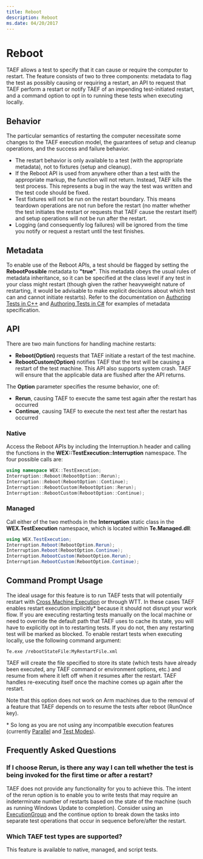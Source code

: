 ```yaml
---
title: Reboot
description: Reboot
ms.date: 04/20/2017
---
```


# Reboot


TAEF allows a test to specify that it can cause or require the computer to restart. The feature consists of two to three components: metadata to flag the test as possibly causing or requiring a restart, an API to request that TAEF perform a restart or notify TAEF of an impending test-initiated restart, and a command option to opt in to running these tests when executing locally.

## <span id="behavior_reboot"></span><span id="BEHAVIOR_REBOOT"></span>Behavior


The particular semantics of restarting the computer necessitate some changes to the TAEF execution model, the guarantees of setup and cleanup operations, and the success and failure behavior.

-   The restart behavior is only available to a test (with the appropriate metadata), not to fixtures (setup and cleanup).
-   If the Reboot API is used from anywhere other than a test with the appropriate markup, the function will not return. Instead, TAEF kills the test process. This represents a bug in the way the test was written and the test code should be fixed.
-   Test fixtures will not be run on the restart boundary. This means teardown operations are not run before the restart (no matter whether the test initiates the restart or requests that TAEF cause the restart itself) and setup operations will not be run after the restart.
-   Logging (and consequently log failures) will be ignored from the time you notify or request a restart until the test finishes.

## <span id="metadata_reboot"></span><span id="METADATA_REBOOT"></span>Metadata


To enable use of the Reboot APIs, a test should be flagged by setting the **RebootPossible** metadata to **"true"**. This metadata obeys the usual rules of metadata inheritance, so it can be specified at the class level if any test in your class might restart (though given the rather heavyweight nature of restarting, it would be advisable to make explicit decisions about which test can and cannot initiate restarts). Refer to the documentation on [Authoring Tests in C++](authoring-tests-in-c--.md) and [Authoring Tests in C#](authoring-tests-in-c-.md) for examples of metadata specification.

## <span id="api_reboot"></span><span id="API_REBOOT"></span>API


There are two main functions for handling machine restarts:

-   **Reboot(Option)** requests that TAEF initiate a restart of the test machine.
-   **RebootCustom(Option)** notifies TAEF that the test will be causing a restart of the test machine. This API also supports system crash. TAEF will ensure that the applicable data are flushed after the API returns.

The **Option** parameter specifies the resume behavior, one of:

-   **Rerun**, causing TAEF to execute the same test again after the restart has occurred
-   **Continue**, causing TAEF to execute the next test after the restart has occurred

### <span id="native_reboot"></span><span id="NATIVE_REBOOT"></span>Native

Access the Reboot APIs by including the Interruption.h header and calling the functions in the **WEX::TestExecution::Interruption** namespace. The four possible calls are:

```cpp
using namespace WEX::TestExecution;
Interruption::Reboot(RebootOption::Rerun);
Interruption::Reboot(RebootOption::Continue);
Interruption::RebootCustom(RebootOption::Rerun);
Interruption::RebootCustom(RebootOption::Continue);
```

### <span id="managed_reboot"></span><span id="MANAGED_REBOOT"></span>Managed

Call either of the two methods in the **Interruption** static class in the **WEX.TestExecution** namespace, which is located within **Te.Managed.dll**:

```csharp
using WEX.TestExecution;
Interruption.Reboot(RebootOption.Rerun);
Interruption.Reboot(RebootOption.Continue);
Interruption.RebootCustom(RebootOption.Rerun);
Interruption.RebootCustom(RebootOption.Continue);
```

## <span id="prompt_reboot"></span><span id="PROMPT_REBOOT"></span>Command Prompt Usage


The ideal usage for this feature is to run TAEF tests that will potentially restart with [Cross Machine Execution](cross-machine-execution.md) or through WTT. In these cases TAEF enables restart execution implicitly\* because it should not disrupt your work flow. If you are executing restarting tests manually on the local machine or need to override the default path that TAEF uses to cache its state, you will have to explicitly opt in to restarting tests. If you do not, then any restarting test will be marked as blocked. To enable restart tests when executing locally, use the following command argument:

``` syntax
Te.exe /rebootStateFile:MyRestartFile.xml
```

TAEF will create the file specified to store its state (which tests have already been executed, any TAEF command or environment options, etc.) and resume from where it left off when it resumes after the restart. TAEF handles re-executing itself once the machine comes up again after the restart.

Note that this option does not work on Arm machines due to the removal of a feature that TAEF depends on to resume the tests after reboot (RunOnce key).

\* So long as you are not using any incompatible execution features (currently [Parallel](parallel.md) and [Test Modes](test-modes.md)).

## <span id="faqs_reboot"></span><span id="FAQS_REBOOT"></span>Frequently Asked Questions


### <span id="rerun_faq"></span><span id="RERUN_FAQ"></span>If I choose Rerun, is there any way I can tell whether the test is being invoked for the first time or after a restart?

TAEF does not provide any functionality for you to achieve this. The intent of the rerun option is to enable you to write tests that may require an indeterminate number of restarts based on the state of the machine (such as running Windows Update to completion). Consider using an [ExecutionGroup](execution-groups.md) and the continue option to break down the tasks into separate test operations that occur in sequence before/after the restart.

### <span id="othertests_faq"></span><span id="OTHERTESTS_FAQ"></span>Which TAEF test types are supported?

This feature is available to native, managed, and script tests.

 

 





